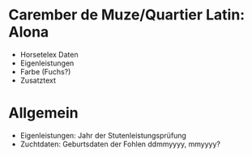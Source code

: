 # Carember de Muze/Quartier Latin: Alona
* Horsetelex Daten
* Eigenleistungen
* Farbe (Fuchs?)
* Zusatztext

# Allgemein 
* Eigenleistungen: Jahr der Stutenleistungsprüfung
* Zuchtdaten: Geburtsdaten der Fohlen ddmmyyyy, mmyyyy?
